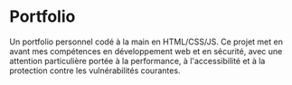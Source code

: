 # Portfolio
Un portfolio personnel codé à la main en HTML/CSS/JS. Ce projet met en avant mes compétences en développement web et en sécurité, avec une attention particulière portée à la performance, à l'accessibilité et à la protection contre les vulnérabilités courantes.
